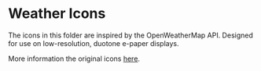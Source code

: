 
Weather Icons
===

The icons in this folder are inspired by the OpenWeatherMap API.
Designed for use on low-resolution, duotone e-paper displays.

More information the original icons [here](https://openweathermap.org/weather-conditions).

